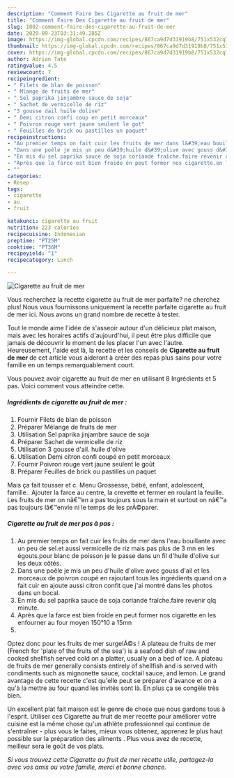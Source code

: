 ```yaml
---
description: "Comment Faire Des Cigarette au fruit de mer"
title: "Comment Faire Des Cigarette au fruit de mer"
slug: 1002-comment-faire-des-cigarette-au-fruit-de-mer
date: 2020-09-23T03:31:49.285Z
image: https://img-global.cpcdn.com/recipes/867ca9d7d31919b8/751x532cq70/cigarette-au-fruit-de-mer-photo-principale-de-la-recette.jpg
thumbnail: https://img-global.cpcdn.com/recipes/867ca9d7d31919b8/751x532cq70/cigarette-au-fruit-de-mer-photo-principale-de-la-recette.jpg
cover: https://img-global.cpcdn.com/recipes/867ca9d7d31919b8/751x532cq70/cigarette-au-fruit-de-mer-photo-principale-de-la-recette.jpg
author: Adrian Tate
ratingvalue: 4.5
reviewcount: 7
recipeingredient:
- " Filets de blan de poisson"
- " Mlange de fruits de mer"
- " Sel paprika jinjambre sauce de soja"
- " Sachet de vermicelle de riz"
- "3 gousse dail huile dolive"
- " Demi citron confi coup en petit morceaux"
- " Poivron rouge vert jaune seulent le got"
- " Feuilles de brick ou pastilles un paquet"
recipeinstructions:
- "Au premier temps on fait cuir les fruits de mer dans l&#39;eau bouillante avec un peu de sel.et aussi vermicelle de riz mais pas plus de 3 mn en les égouts.pour blanc de poisson je le passe dans un fil d&#39;huile d&#39;olive sur les deux côtés."
- "Dans une poêle je mis un peu d&#39;huile d&#39;olive avec gouss d&#39;ail et les morceaux de poivron coupé en rajoutant tous les ingrédients quand on a fait cuir en ajoute aussi citron confit que j&#39;ai montré dans les photos dans un bocal."
- "En mis du sel paprika sauce de soja coriande fraîche.faire revenir qlq minute."
- "Après que la farce est bien froide en peut former nos cigarette.en les enfourner au four moyen 150°10 a 15mn"
- ""
categories:
- Resep
tags:
- cigarette
- au
- fruit

katakunci: cigarette au fruit 
nutrition: 223 calories
recipecuisine: Indonesian
preptime: "PT25M"
cooktime: "PT36M"
recipeyield: "1"
recipecategory: Lunch

---
```



![Cigarette au fruit de mer](https://img-global.cpcdn.com/recipes/867ca9d7d31919b8/751x532cq70/cigarette-au-fruit-de-mer-photo-principale-de-la-recette.jpg)

Vous recherchez la recette cigarette au fruit de mer parfaite? ne cherchez plus! Nous vous fournissons uniquement la recette parfaite cigarette au fruit de mer ici. Nous avons un grand nombre de recette à tester.

Tout le monde aime l'idée de s'asseoir autour d'un délicieux plat maison, mais avec les horaires actifs d'aujourd'hui, il peut être plus difficile que jamais de découvrir le moment de les placer l'un avec l'autre. Heureusement, l'aide est là, la recette et les conseils de <strong> Cigarette au fruit de mer </strong> de cet article vous aideront à créer des repas plus sains pour votre famille en un temps remarquablement court.

<!--inarticleads1-->

Vous pouvez avoir cigarette au fruit de mer en utilisant 8 Ingrédients et 5 pas. Voici comment vous atteindre cette.

##### Ingrédients de cigarette au fruit de mer :

1. Fournir  Filets de blan de poisson
1. Préparer  Mélange de fruits de mer
1. Utilisation  Sel paprika jinjambre sauce de soja
1. Préparer  Sachet de vermicelle de riz
1. Utilisation 3 gousse d&#39;ail. huile d&#39;olive
1. Utilisation  Demi citron confi coupé en petit morceaux
1. Fournir  Poivron rouge vert jaune seulent le goût
1. Préparer  Feuilles de brick ou pastilles un paquet


Mais ça fait tousser et c. Menu Grossesse, bébé, enfant, adolescent, famille.. Ajouter la farce au centre, la crevette et fermer en roulant la feuille. Les fruits de mer on nâ€™en a pas toujours sous la main et surtout on nâ€™a pas toujours lâ€™envie ni le temps de les prÃ©parer. 

<!--inarticleads2-->

##### Cigarette au fruit de mer pas à pas :

1. Au premier temps on fait cuir les fruits de mer dans l&#39;eau bouillante avec un peu de sel.et aussi vermicelle de riz mais pas plus de 3 mn en les égouts.pour blanc de poisson je le passe dans un fil d&#39;huile d&#39;olive sur les deux côtés.
1. Dans une poêle je mis un peu d&#39;huile d&#39;olive avec gouss d&#39;ail et les morceaux de poivron coupé en rajoutant tous les ingrédients quand on a fait cuir en ajoute aussi citron confit que j&#39;ai montré dans les photos dans un bocal.
1. En mis du sel paprika sauce de soja coriande fraîche.faire revenir qlq minute.
1. Après que la farce est bien froide en peut former nos cigarette.en les enfourner au four moyen 150°10 a 15mn
1. 


Optez donc pour les fruits de mer surgelÃ©s ! A plateau de fruits de mer (French for &#39;plate of the fruits of the sea&#39;) is a seafood dish of raw and cooked shellfish served cold on a platter, usually on a bed of ice. A plateau de fruits de mer generally consists entirely of shellfish and is served with condiments such as mignonette sauce, cocktail sauce, and lemon. Le grand avantage de cette recette c&#39;est qu&#39;elle peut se préparer d&#39;avance et on a qu&#39;à la mettre au four quand les invités sont là. En plus ça se congèle très bien. 

<!--inarticleads1-->

<p>
Un excellent plat fait maison est le genre de chose que nous gardons tous à l'esprit. Utiliser ces Cigarette au fruit de mer recette pour améliorer votre cuisine est la même chose qu'un athlète professionnel qui continue de s'entraîner - plus vous le faites, mieux vous obtenez, apprenez le plus haut possible sur la préparation des aliments . Plus vous avez de recette, meilleur sera le goût de vos plats.
</p>

<p>
<i>Si vous trouvez cette Cigarette au fruit de mer recette utile, partagez-la avec vos amis ou votre famille, merci et bonne chance.</i>
</p>
